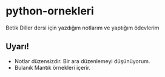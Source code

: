 # python-ornekleri

Betik Diller dersi için yazdığım notlarım ve yaptığım ödevlerim

## Uyarı!
- Notlar düzensizdir. Bir ara düzenlemeyi düşünüyorum.
- Bulanık Mantık örnekleri içerir.


